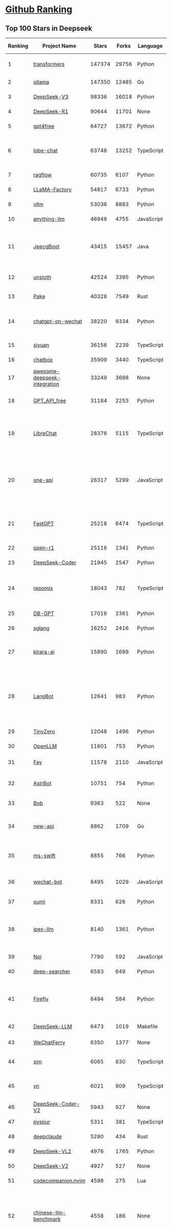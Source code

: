[Github Ranking](../README.md)
==========

## Top 100 Stars in Deepseek

| Ranking | Project Name | Stars | Forks | Language | Open Issues | Description | Last Commit |
| ------- | ------------ | ----- | ----- | -------- | ----------- | ----------- | ----------- |
| 1 | [transformers](https://github.com/huggingface/transformers) | 147374 | 29756 | Python | 1055 | 🤗 Transformers: the model-definition framework for state-of-the-art machine learning models in text, vision, audio, and multimodal models, for both inference and training.  | 2025-07-23T22:55:13Z |
| 2 | [ollama](https://github.com/ollama/ollama) | 147350 | 12485 | Go | 1617 | Get up and running with Llama 3.3, DeepSeek-R1, Phi-4, Gemma 3, Mistral Small 3.1 and other large language models. | 2025-07-23T23:42:10Z |
| 3 | [DeepSeek-V3](https://github.com/deepseek-ai/DeepSeek-V3) | 98336 | 16018 | Python | 38 | None | 2025-06-27T08:46:37Z |
| 4 | [DeepSeek-R1](https://github.com/deepseek-ai/DeepSeek-R1) | 90644 | 11701 | None | 58 | None | 2025-06-27T08:35:54Z |
| 5 | [gpt4free](https://github.com/xtekky/gpt4free) | 64727 | 13672 | Python | 11 | The official gpt4free repository \| various collection of powerful language models \| o4, o3 and deepseek r1, gpt-4.1, gemini 2.5 | 2025-07-21T15:36:03Z |
| 6 | [lobe-chat](https://github.com/lobehub/lobe-chat) | 63748 | 13252 | TypeScript | 842 | 🤯 Lobe Chat - an open-source, modern design AI chat framework. Supports multiple AI providers (OpenAI / Claude 4 / Gemini / DeepSeek / Ollama / Qwen), Knowledge Base (file upload / RAG ), one click install MCP Marketplace and Artifacts / Thinking. One-click FREE deployment of your private AI Agent application. | 2025-07-24T04:04:07Z |
| 7 | [ragflow](https://github.com/infiniflow/ragflow) | 60735 | 6107 | Python | 2483 | RAGFlow is an open-source RAG (Retrieval-Augmented Generation) engine based on deep document understanding. | 2025-07-24T03:20:14Z |
| 8 | [LLaMA-Factory](https://github.com/hiyouga/LLaMA-Factory) | 54817 | 6733 | Python | 513 | Unified Efficient Fine-Tuning of 100+ LLMs & VLMs (ACL 2024) | 2025-07-23T18:35:49Z |
| 9 | [vllm](https://github.com/vllm-project/vllm) | 53036 | 8883 | Python | 1821 | A high-throughput and memory-efficient inference and serving engine for LLMs | 2025-07-24T03:57:32Z |
| 10 | [anything-llm](https://github.com/Mintplex-Labs/anything-llm) | 46948 | 4755 | JavaScript | 249 | The all-in-one Desktop & Docker AI application with built-in RAG, AI agents, No-code agent builder, MCP compatibility,  and more. | 2025-07-23T20:01:10Z |
| 11 | [JeecgBoot](https://github.com/jeecgboot/JeecgBoot) | 43415 | 15457 | Java | 34 | 🔥企业级低代码平台集成了AI应用平台，帮助企业快速实现低代码开发和构建AI应用！前后端分离架构 SpringBoot，SpringCloud、Mybatis，Ant Design4、 Vue3.0、TS+vite！强大的代码生成器让前后端代码一键生成，无需写任何代码! 引领AI低代码开发模式: AI生成->OnlineCoding-> 代码生成-> 手工MERGE，显著的提高效率，又不失灵活~ | 2025-07-22T02:08:49Z |
| 12 | [unsloth](https://github.com/unslothai/unsloth) | 42524 | 3395 | Python | 659 | Fine-tuning & Reinforcement Learning for LLMs. 🦥 Train Qwen3, Llama 4, DeepSeek-R1, Gemma 3, TTS 2x faster with 70% less VRAM. | 2025-07-23T13:08:47Z |
| 13 | [Pake](https://github.com/tw93/Pake) | 40328 | 7549 | Rust | 66 | 🤱🏻 Turn any webpage into a desktop app with Rust.  🤱🏻 利用 Rust 轻松构建轻量级多端桌面应用 | 2025-03-25T12:35:16Z |
| 14 | [chatgpt-on-wechat](https://github.com/zhayujie/chatgpt-on-wechat) | 38220 | 9334 | Python | 300 | 基于大模型搭建的聊天机器人，同时支持 微信公众号、企业微信应用、飞书、钉钉 等接入，可选择ChatGPT/Claude/DeepSeek/文心一言/讯飞星火/通义千问/ Gemini/GLM-4/Kimi/LinkAI，能处理文本、语音和图片，访问操作系统和互联网，支持基于自有知识库进行定制企业智能客服。 | 2025-06-29T14:41:10Z |
| 15 | [siyuan](https://github.com/siyuan-note/siyuan) | 36156 | 2239 | TypeScript | 405 | A privacy-first, self-hosted, fully open source personal knowledge management software, written in typescript and golang. | 2025-07-24T04:04:16Z |
| 16 | [chatbox](https://github.com/chatboxai/chatbox) | 35909 | 3440 | TypeScript | 779 | User-friendly Desktop Client App for AI Models/LLMs (GPT, Claude, Gemini, Ollama...) | 2025-07-23T06:16:25Z |
| 17 | [awesome-deepseek-integration](https://github.com/deepseek-ai/awesome-deepseek-integration) | 33249 | 3698 | None | 84 | Integrate the DeepSeek API into popular softwares | 2025-05-13T09:05:21Z |
| 18 | [GPT_API_free](https://github.com/chatanywhere/GPT_API_free) | 31184 | 2253 | Python | 20 | Free ChatGPT&DeepSeek API Key，免费ChatGPT&DeepSeek API。免费接入DeepSeek API和GPT4 API，支持 gpt \| deepseek \| claude \| gemini \| grok 等排名靠前的常用大模型。 | 2025-07-18T15:32:32Z |
| 19 | [LibreChat](https://github.com/danny-avila/LibreChat) | 28376 | 5115 | TypeScript | 161 | Enhanced ChatGPT Clone: Features Agents, DeepSeek, Anthropic, AWS, OpenAI, Responses API, Azure, Groq, o1, GPT-4o, Mistral, OpenRouter, Vertex AI, Gemini, Artifacts, AI model switching, message search, Code Interpreter, langchain, DALL-E-3, OpenAPI Actions, Functions, Secure Multi-User Auth, Presets, open-source for self-hosting. Active project. | 2025-07-24T04:04:25Z |
| 20 | [one-api](https://github.com/songquanpeng/one-api) | 26317 | 5299 | JavaScript | 866 | LLM API 管理 & 分发系统，支持 OpenAI、Azure、Anthropic Claude、Google Gemini、DeepSeek、字节豆包、ChatGLM、文心一言、讯飞星火、通义千问、360 智脑、腾讯混元等主流模型，统一 API 适配，可用于 key 管理与二次分发。单可执行文件，提供 Docker 镜像，一键部署，开箱即用。LLM API management & key redistribution system, unifying multiple providers under a single API. Single binary, Docker-ready, with an English UI. | 2025-07-18T18:11:50Z |
| 21 | [FastGPT](https://github.com/labring/FastGPT) | 25218 | 6474 | TypeScript | 577 | FastGPT is a knowledge-based platform built on the LLMs, offers a comprehensive suite of out-of-the-box capabilities such as data processing, RAG retrieval, and visual AI workflow orchestration, letting you easily develop and deploy complex question-answering systems without the need for extensive setup or configuration. | 2025-07-24T02:51:37Z |
| 22 | [open-r1](https://github.com/huggingface/open-r1) | 25116 | 2341 | Python | 283 | Fully open reproduction of DeepSeek-R1 | 2025-07-21T12:43:31Z |
| 23 | [DeepSeek-Coder](https://github.com/deepseek-ai/DeepSeek-Coder) | 21945 | 2547 | Python | 110 | DeepSeek Coder: Let the Code Write Itself | 2024-05-21T09:52:58Z |
| 24 | [repomix](https://github.com/yamadashy/repomix) | 18043 | 782 | TypeScript | 95 | 📦 Repomix is a powerful tool that packs your entire repository into a single, AI-friendly file. Perfect for when you need to feed your codebase to Large Language Models (LLMs) or other AI tools like Claude, ChatGPT, DeepSeek, Perplexity, Gemini, Gemma, Llama, Grok, and more. | 2025-07-23T15:27:35Z |
| 25 | [DB-GPT](https://github.com/eosphoros-ai/DB-GPT) | 17016 | 2361 | Python | 416 | AI Native Data App Development framework with AWEL(Agentic Workflow Expression Language) and Agents | 2025-07-23T02:58:45Z |
| 26 | [sglang](https://github.com/sgl-project/sglang) | 16252 | 2416 | Python | 526 | SGLang is a fast serving framework for large language models and vision language models. | 2025-07-24T03:59:47Z |
| 27 | [kirara-ai](https://github.com/lss233/kirara-ai) | 15890 | 1699 | Python | 13 | 🤖 可 DIY 的 多模态 AI 聊天机器人 \| 🚀 快速接入 微信、 QQ、Telegram、等聊天平台 \| 🦈支持DeepSeek、Grok、Claude、Ollama、Gemini、OpenAI \| 工作流系统、网页搜索、AI画图、人设调教、虚拟女仆、语音对话 \|  | 2025-06-28T19:24:48Z |
| 28 | [LangBot](https://github.com/langbot-app/LangBot) | 12641 | 983 | Python | 100 | 🤩 Easy-to-use global IM bot platform designed for the LLM era / 简单易用的大模型即时通信机器人开发平台 ⚡️ Bots for QQ / QQ频道 / Discord / WeChat（微信）/ Telegram / 飞书 / 钉钉 / Slack 🧩 Integrated with ChatGPT、DeepSeek、Dify、n8n、Claude、Google Gemini、xAI、PPIO、Ollama、阿里云百炼、SiliconFlow、Qwen、Moonshot(Kimi K2)、SillyTraven、MCP、WeClone etc. LLM & Agent & RAG | 2025-07-24T02:36:36Z |
| 29 | [TinyZero](https://github.com/Jiayi-Pan/TinyZero) | 12048 | 1496 | Python | 67 | Minimal reproduction of DeepSeek R1-Zero | 2025-04-24T21:58:07Z |
| 30 | [OpenLLM](https://github.com/bentoml/OpenLLM) | 11601 | 753 | Python | 3 | Run any open-source LLMs, such as DeepSeek and Llama, as OpenAI compatible API endpoint in the cloud. | 2025-07-21T16:51:05Z |
| 31 | [Fay](https://github.com/xszyou/Fay) | 11578 | 2110 | JavaScript | 108 | fay是一个帮助数字人（2.5d、3d、移动、pc、网页）或大语言模型（openai兼容、deepseek）连通业务系统的mcp框架。 | 2025-07-04T12:23:54Z |
| 32 | [AstrBot](https://github.com/AstrBotDevs/AstrBot) | 10751 | 754 | Python | 249 | ✨ 易上手的多平台 LLM 聊天机器人及开发框架 ✨ 支持 QQ、QQ频道、Telegram、企微、飞书、钉钉 \| 知识库、MCP 服务器、OpenAI、DeepSeek、Gemini、硅基流动、月之暗面、Ollama、OneAPI、Dify | 2025-07-23T15:36:08Z |
| 33 | [Bob](https://github.com/ripperhe/Bob) | 9363 | 522 | None | 108 | Bob 是一款 macOS 平台的翻译和 OCR 软件。 | 2025-01-24T08:30:17Z |
| 34 | [new-api](https://github.com/QuantumNous/new-api) | 8862 | 1709 | Go | 255 | AI模型接口管理与分发系统，支持将多种大模型转为统一格式调用，支持OpenAI、Claude等格式，可供个人或者企业内部管理与分发渠道使用，本项目基于One API二次开发。🍥 The next-generation LLM gateway and AI asset management system supports multiple languages. | 2025-07-23T19:29:56Z |
| 35 | [ms-swift](https://github.com/modelscope/ms-swift) | 8855 | 766 | Python | 757 | Use PEFT or Full-parameter to CPT/SFT/DPO/GRPO 500+ LLMs (Qwen3, Qwen3-MoE, Llama4, InternLM3, DeepSeek-R1, ...) and 200+ MLLMs (Qwen2.5-VL, Qwen2.5-Omni, Qwen2-Audio, Ovis2, InternVL3, Llava, GLM4v, Phi4, ...) (AAAI 2025). | 2025-07-23T13:45:47Z |
| 36 | [wechat-bot](https://github.com/wangrongding/wechat-bot) | 8495 | 1029 | JavaScript | 100 | 🤖一个基于 WeChaty 结合 DeepSeek / ChatGPT / Kimi / 讯飞等Ai服务实现的微信机器人 ，可以用来帮助你自动回复微信消息，或者管理微信群/好友，检测僵尸粉等... | 2025-07-22T16:57:14Z |
| 37 | [oumi](https://github.com/oumi-ai/oumi) | 8331 | 626 | Python | 32 | Easily fine-tune, evaluate and deploy Qwen3, DeepSeek-R1, Llama 4 or any open source LLM / VLM! | 2025-07-24T00:52:47Z |
| 38 | [ipex-llm](https://github.com/intel/ipex-llm) | 8140 | 1361 | Python | 1196 | Accelerate local LLM inference and finetuning (LLaMA, Mistral, ChatGLM, Qwen, DeepSeek, Mixtral, Gemma, Phi, MiniCPM, Qwen-VL, MiniCPM-V, etc.) on Intel XPU (e.g., local PC with iGPU and NPU, discrete GPU such as Arc, Flex and Max); seamlessly integrate with llama.cpp, Ollama, HuggingFace, LangChain, LlamaIndex, vLLM, DeepSpeed, Axolotl, etc. | 2025-07-21T08:20:20Z |
| 39 | [Noi](https://github.com/lencx/Noi) | 7780 | 592 | JavaScript | 164 | 🚀 Power Your World with AI - Explore, Extend, Empower. | 2025-05-01T02:21:25Z |
| 40 | [deep-searcher](https://github.com/zilliztech/deep-searcher) | 6583 | 649 | Python | 38 | Open Source Deep Research Alternative to Reason and Search on Private Data. Written in Python. | 2025-07-10T12:40:41Z |
| 41 | [Firefly](https://github.com/yangjianxin1/Firefly) | 6494 | 584 | Python | 204 | Firefly: 大模型训练工具，支持训练Qwen2.5、Qwen2、Yi1.5、Phi-3、Llama3、Gemma、MiniCPM、Yi、Deepseek、Orion、Xverse、Mixtral-8x7B、Zephyr、Mistral、Baichuan2、Llma2、Llama、Qwen、Baichuan、ChatGLM2、InternLM、Ziya2、Vicuna、Bloom等大模型 | 2024-10-24T02:27:42Z |
| 42 | [DeepSeek-LLM](https://github.com/deepseek-ai/DeepSeek-LLM) | 6473 | 1019 | Makefile | 33 | DeepSeek LLM: Let there be answers | 2024-02-04T12:22:16Z |
| 43 | [WeChatFerry](https://github.com/lich0821/WeChatFerry) | 6350 | 1377 | None | 21 | 微信机器人，可接入DeepSeek、Gemini、ChatGPT、ChatGLM、讯飞星火、Tigerbot等大模型。微信 hook WeChat Robot Hook. | 2025-05-25T01:43:57Z |
| 44 | [sim](https://github.com/simstudioai/sim) | 6065 | 830 | TypeScript | 20 | Sim Studio is an open-source AI agent workflow builder. Sim Studio's interface is a lightweight, intuitive way to quickly build and deploy LLMs that connect with your favorite tools. | 2025-07-24T03:39:26Z |
| 45 | [yn](https://github.com/purocean/yn) | 6021 | 909 | TypeScript | 41 | A highly extensible Markdown editor. Version control, AI Copilot, mind map, documents encryption, code snippet running, integrated terminal, chart embedding, HTML applets, Reveal.js, plug-in, and macro replacement. | 2025-07-15T11:19:41Z |
| 46 | [DeepSeek-Coder-V2](https://github.com/deepseek-ai/DeepSeek-Coder-V2) | 5943 | 927 | None | 53 | DeepSeek-Coder-V2: Breaking the Barrier of Closed-Source Models in Code Intelligence | 2024-09-24T12:09:45Z |
| 47 | [pyspur](https://github.com/PySpur-Dev/pyspur) | 5311 | 381 | TypeScript | 26 | A visual playground for agentic workflows: Iterate over your agents 10x faster | 2025-07-20T19:18:16Z |
| 48 | [deepclaude](https://github.com/getAsterisk/deepclaude) | 5280 | 434 | Rust | 48 | A high-performance LLM inference API and Chat UI that integrates DeepSeek R1's CoT reasoning traces with Anthropic Claude models. | 2025-05-21T11:58:16Z |
| 49 | [DeepSeek-VL2](https://github.com/deepseek-ai/DeepSeek-VL2) | 4976 | 1765 | Python | 97 | DeepSeek-VL2: Mixture-of-Experts Vision-Language Models for Advanced Multimodal Understanding | 2025-02-26T05:03:42Z |
| 50 | [DeepSeek-V2](https://github.com/deepseek-ai/DeepSeek-V2) | 4927 | 527 | None | 78 | DeepSeek-V2: A Strong, Economical, and Efficient Mixture-of-Experts Language Model | 2024-09-25T10:23:55Z |
| 51 | [codecompanion.nvim](https://github.com/olimorris/codecompanion.nvim) | 4598 | 275 | Lua | 0 | ✨ AI-powered coding, seamlessly in Neovim | 2025-07-23T21:03:21Z |
| 52 | [chinese-llm-benchmark](https://github.com/jeinlee1991/chinese-llm-benchmark) | 4558 | 186 | None | 27 | ReLE中文大模型能力评测（持续更新）：目前已囊括257个大模型，覆盖chatgpt、gpt-4.1、o4-mini、谷歌gemini-2.5、Claude、智谱GLM-Z1、文心一言、qwen-max、百川、讯飞星火、商汤senseChat、minimax等商用模型， 以及DeepSeek-R1-0528、qwq-32b、deepseek-v3、qwen3、llama4、phi-4、glm4、gemma3、mistral、书生internLM2.5等开源大模型。不仅提供排行榜，也提供规模超200万的大模型缺陷库！方便广大社区研究分析、改进大模型。 | 2025-07-23T16:33:05Z |
| 53 | [cube-studio](https://github.com/tencentmusic/cube-studio) | 4466 | 769 | Jupyter Notebook | 28 | cube studio开源云原生一站式机器学习/深度学习/大模型AI平台，mlops算法链路全流程，支持大数据平台对接，notebook在线开发，拖拉拽任务流pipeline编排，多机多卡分布式训练，超参搜索，推理服务VGPU虚拟化，边缘计算，标注平台自动化标注，deepseek等大模型sft微调/奖励模型/强化学习训练，vllm/ollama/mindie大模型多机推理，私有知识库，AI模型市场，支持国产cpu/gpu/npu 昇腾生态，支持RDMA，支持pytorch/tf/mxnet/deepspeed/paddle/colossalai/horovod/ray/volcano等分布式 | 2025-06-19T12:21:04Z |
| 54 | [Awesome-LLM-Inference](https://github.com/xlite-dev/Awesome-LLM-Inference) | 4276 | 295 | Python | 0 | 📚A curated list of Awesome LLM/VLM Inference Papers with Codes: Flash-Attention, Paged-Attention, WINT8/4, Parallelism, etc.🎉 | 2025-07-23T03:43:50Z |
| 55 | [DeepSeek-VL](https://github.com/deepseek-ai/DeepSeek-VL) | 3928 | 576 | Python | 41 | DeepSeek-VL: Towards Real-World Vision-Language Understanding | 2024-04-24T05:01:06Z |
| 56 | [paperless-ai](https://github.com/clusterzx/paperless-ai) | 3878 | 153 | JavaScript | 11 | An automated document analyzer for Paperless-ngx using OpenAI API, Ollama, Deepseek-r1, Azure and all OpenAI API compatible Services to automatically analyze and tag your documents. | 2025-07-22T06:17:44Z |
| 57 | [forge](https://github.com/antinomyhq/forge) | 3859 | 1195 | Rust | 47 | AI enabled pair programmer for Claude, GPT, O Series, Grok, Deepseek, Gemini and 300+ models | 2025-07-24T03:05:59Z |
| 58 | [fastllm](https://github.com/ztxz16/fastllm) | 3812 | 388 | C++ | 259 | fastllm是后端无依赖的高性能大模型推理库。同时支持张量并行推理稠密模型和混合模式推理MOE模型，任意10G以上显卡即可推理满血DeepSeek。双路9004/9005服务器+单显卡部署DeepSeek满血满精度原版模型，单并发20tps；INT4量化模型单并发30tps，多并发可达60+。 | 2025-07-14T03:45:47Z |
| 59 | [deepchat](https://github.com/ThinkInAIXYZ/deepchat) | 3717 | 468 | TypeScript | 62 | 🐬DeepChat - A smart assistant that connects powerful AI to your personal world | 2025-07-24T03:46:44Z |
| 60 | [deep-research](https://github.com/u14app/deep-research) | 3670 | 909 | JavaScript | 19 | Use any LLMs (Large Language Models) for Deep Research. Support SSE API and MCP server. | 2025-07-21T03:22:01Z |
| 61 | [autoMate](https://github.com/yuruotong1/autoMate) | 3604 | 457 | Python | 6 | Like Manus, Computer Use Agent(CUA) and Omniparser, we are computer-using agents.AI-driven local automation assistant that uses natural language to make computers work by themselves | 2025-05-14T01:11:31Z |
| 62 | [Awesome-MCP-ZH](https://github.com/yzfly/Awesome-MCP-ZH) | 3421 | 203 | None | 0 | MCP 资源精选， MCP指南，Claude MCP，MCP Servers, MCP Clients | 2025-06-29T13:28:11Z |
| 63 | [AChat](https://github.com/AprilNEA/AChat) | 3269 | 1211 | TypeScript | 22 | 🌊 AChat - An open-source/self-hosted/local-first AI platform, designed for enterprises and teams, perfectly combining powerful local processing capabilities with seamless remote synchronization. | 2025-07-17T09:09:21Z |
| 64 | [Awesome-LLM-Reasoning](https://github.com/atfortes/Awesome-LLM-Reasoning) | 3248 | 191 | None | 4 | Reasoning in LLMs: Papers and Resources, including Chain-of-Thought, OpenAI o1, and DeepSeek-R1 🍓 | 2025-05-07T10:43:07Z |
| 65 | [deepseek](https://github.com/dirk1983/deepseek) | 3147 | 0 | JavaScript | 12 | 演示站现在可以免费使用AI对话和画图了。全网最易部署，响应速度最快的AI大模型环境。PHP版调用DeepSeek第三方接口进行问答和画图，采用Stream流模式通信，一边生成一边输出。前端采用EventSource，支持Markdown格式解析，支持公式显示，代码有着色处理，支持画图。页面UI简洁，支持上下文连续会话。源码只有几个文件，没用任何框架，支持所有PHP版本，全部开源，极易二开。保姆级教程，账号等周边资源，欢迎进群交流，一切全免费。 | 2025-07-23T12:16:33Z |
| 66 | [gpustack](https://github.com/gpustack/gpustack) | 3136 | 314 | Python | 443 | Simple, scalable AI model deployment on GPU clusters | 2025-07-24T02:22:14Z |
| 67 | [ruby-openai](https://github.com/alexrudall/ruby-openai) | 3130 | 367 | Ruby | 26 | OpenAI API + Ruby! 🤖❤️ Now with Responses API + DeepSeek! | 2025-07-16T13:33:46Z |
| 68 | [Sidekick](https://github.com/johnbean393/Sidekick) | 2978 | 121 | Swift | 16 | A native macOS app that allows users to chat with a local LLM that can respond with information from files, folders and websites on your Mac without installing any other software. Powered by llama.cpp. | 2025-07-07T19:30:25Z |
| 69 | [csghub](https://github.com/OpenCSGs/csghub) | 2956 | 390 | Vue | 41 | CSGHub is a brand-new open-source platform for managing LLMs, developed by the OpenCSG team. It offers both open-source and on-premise/SaaS solutions, with features comparable to Hugging Face. Gain full control over the lifecycle of LLMs, datasets, and agents, with Python SDK compatibility with Hugging Face. Join us! ⭐️ | 2025-07-24T04:01:59Z |
| 70 | [MaiBot](https://github.com/MaiM-with-u/MaiBot) | 2881 | 335 | Python | 28 | 麦麦bot，一款专注于 群组聊天 的赛博网友（比较专注）多平台智能体 | 2025-07-24T01:58:57Z |
| 71 | [DeepSeek-Math](https://github.com/deepseek-ai/DeepSeek-Math) | 2823 | 533 | Python | 33 | DeepSeekMath: Pushing the Limits of Mathematical Reasoning in Open Language Models | 2024-04-15T07:55:37Z |
| 72 | [DeepClaude](https://github.com/ErlichLiu/DeepClaude) | 2708 | 504 | Python | 22 | Unleash Next-Level AI! 🚀  💻 Code Generation: DeepSeek r1 + Claude 3.7 Sonnet - Unparalleled Performance! 📝 Content Creation: DeepSeek r1 + Gemini 2.5 Pro - Superior Quality! 🔌 OpenAI-Compatible. 🌊 Streaming & Non-Streaming Support.  ✨ Experience the Future of AI – Today! Click to Try Now! ✨ | 2025-07-16T09:08:40Z |
| 73 | [SmartSub](https://github.com/buxuku/SmartSub) | 2677 | 182 | TypeScript | 69 | 「妙幕」是一款跨平台客户端工具，可以批量为视频或者音频生成字幕文件，并支持对字幕进行翻译，支持百度、火山、openai、ollama、deepseek 等多家翻译 | 2025-07-02T09:23:09Z |
| 74 | [deepseek-free-api](https://github.com/LLM-Red-Team/deepseek-free-api) | 2634 | 765 | TypeScript | 31 | 🚀 DeepSeek-V3 & R1大模型逆向API【特长：良心厂商】（官方贼便宜，建议直接走官方），支持高速流式输出、多轮对话，联网搜索，R1深度思考，零配置部署，多路token支持，仅供测试，如需商用请前往官方开放平台。 | 2025-05-12T18:49:27Z |
| 75 | [ruby_llm](https://github.com/crmne/ruby_llm) | 2596 | 190 | Ruby | 35 | Stop juggling AI SDKs! RubyLLM offers one delightful Ruby interface for OpenAI, Anthropic, Gemini, Bedrock, OpenRouter, DeepSeek, Ollama & compatible APIs. Chat, Vision, Audio, PDF, Images, Embeddings, Tools, Streaming & Rails integration. | 2025-07-23T16:49:29Z |
| 76 | [MCP-Chinese-Getting-Started-Guide](https://github.com/liaokongVFX/MCP-Chinese-Getting-Started-Guide) | 2539 | 150 | None | 0 | Model Context Protocol(MCP) 编程极速入门 | 2025-04-23T14:06:41Z |
| 77 | [rag-web-ui](https://github.com/rag-web-ui/rag-web-ui) | 2524 | 255 | TypeScript | 22 | RAG Web UI is an intelligent dialogue system based on RAG (Retrieval-Augmented Generation) technology. | 2025-04-27T06:27:16Z |
| 78 | [wechat-assistant-pro](https://github.com/leochen-g/wechat-assistant-pro) | 2240 | 349 | JavaScript | 24 | 智能微秘书,全能微信机器人管理平台,简单的方式接入ChatGPT,FastGPT,Dify,Coze,扣子,DeepSeek.支持绘图，语音识别，语音发送，定时任务，支持企微、公众号、5G 消息、WhatsApp | 2025-07-09T09:34:27Z |
| 79 | [deepseek-engineer](https://github.com/Doriandarko/deepseek-engineer) | 2239 | 389 | Python | 8 | A powerful coding assistant application that integrates with the DeepSeek API to process user conversations and generate structured JSON responses. Through an intuitive command-line interface, it can read local file contents, create new files, and apply diff edits to existing files in real time. | 2025-05-31T18:38:25Z |
| 80 | [ComfyUI-Copilot](https://github.com/AIDC-AI/ComfyUI-Copilot) | 2238 | 165 | TypeScript | 18 | An AI-powered custom node for ComfyUI designed to enhance workflow automation and provide intelligent assistance | 2025-07-23T13:16:38Z |
| 81 | [AingDesk](https://github.com/aingdesk/AingDesk) | 2218 | 236 | TypeScript | 51 | AingDesk是一款简单好用的AI助手，支持知识库、模型API、分享、联网搜索、智能体，它还在飞快成长中。 AingDesk is a simple and easy-to-use AI assistant that supports knowledge bases, model APIs, sharing, internet search, and intelligent agents. It is still growing rapidly. | 2025-07-02T02:26:17Z |
| 82 | [ai-chatbot-framework](https://github.com/alfredfrancis/ai-chatbot-framework) | 2101 | 737 | TypeScript | 6 | A python chatbot framework with Natural Language Understanding and Artificial Intelligence. | 2025-05-21T12:43:21Z |
| 83 | [PolyglotPDF](https://github.com/CBIhalsen/PolyglotPDF) | 2069 | 285 | Python | 6 | (eBook，PDFs Translation) A multilingual eBook processing tool supporting all eBook formats. Features online and offline translation while preserving original layouts. Compatible with both scanned and digital PDFs. Elegant user interface. The world's highest-performing open-source layout-preserving eBook translator. | 2025-07-03T16:09:47Z |
| 84 | [go-stock](https://github.com/ArvinLovegood/go-stock) | 2065 | 336 | Go | 2 | 🦄🦄🦄AI赋能股票分析：AI加持的股票分析/选股工具。股票行情获取，AI热点资讯分析，AI资金/财务分析，涨跌报警推送。支持A股，港股，美股。支持市场整体/个股情绪分析，AI辅助选股等。数据全部保留在本地。支持DeepSeek，OpenAI， Ollama，LMStudio，AnythingLLM，硅基流动，火山方舟，阿里云百炼等平台或模型。 | 2025-07-23T04:39:24Z |
| 85 | [deep-research-web-ui](https://github.com/AnotiaWang/deep-research-web-ui) | 1967 | 266 | TypeScript | 36 | (Supports DeepSeek R1) An AI-powered research assistant that performs iterative, deep research on any topic by combining search engines, web scraping, and large language models. | 2025-07-24T00:20:47Z |
| 86 | [FlyEnv](https://github.com/xpf0000/FlyEnv) | 1884 | 157 | TypeScript | 28 | All-In-One Full-Stack Environment Management Tool. Help developers quickly set up a local development environment. Core Modules: Ollama, DeepSeek, Apache, Nginx, Caddy, Tomcat. MySQL, MariaDB, PostgreSQL, MongoDB. Mailpit. PHP, Java, NodeJS, Python, Go, Rust, Erlang, Ruby. Redis, RabbitMQ. Elasticsearch. DNS Server, FTP Server | 2025-07-23T16:10:55Z |
| 87 | [DemoGPT](https://github.com/melih-unsal/DemoGPT) | 1848 | 211 | Python | 5 | 🤖 Everything you need to create an LLM Agent—tools, prompts, frameworks, and models—all in one place. | 2025-05-19T14:54:40Z |
| 88 | [maxtext](https://github.com/AI-Hypercomputer/maxtext) | 1847 | 388 | Python | 55 | A simple, performant and scalable Jax LLM! | 2025-07-24T03:24:50Z |
| 89 | [comfyui_LLM_party](https://github.com/heshengtao/comfyui_LLM_party) | 1798 | 148 | Python | 54 | LLM Agent Framework in ComfyUI includes MCP sever, Omost,GPT-sovits, ChatTTS,GOT-OCR2.0, and FLUX prompt nodes,access to Feishu,discord,and adapts to all llms with similar openai / aisuite interfaces, such as o1,ollama, gemini, grok, qwen, GLM, deepseek, kimi,doubao. Adapted to local llms, vlm, gguf such as llama-3.3 Janus-Pro, Linkage graphRAG | 2025-07-23T10:48:55Z |
| 90 | [papersgpt-for-zotero](https://github.com/papersgpt/papersgpt-for-zotero) | 1792 | 54 | JavaScript | 43 | Chat Multiple PDFs in Zotero AI with Gemini, Grok 4, DeepSeek, GPT, ChatGPT, Claude, OpenRouter, Gemma 3, Qwen 3 | 2025-07-10T17:02:38Z |
| 91 | [DeepSeek-MoE](https://github.com/deepseek-ai/DeepSeek-MoE) | 1753 | 287 | Python | 17 | DeepSeekMoE: Towards Ultimate Expert Specialization in Mixture-of-Experts Language Models | 2024-01-16T12:18:10Z |
| 92 | [cube-studio](https://github.com/data-infra/cube-studio) | 1744 | 113 | Jupyter Notebook | 13 | cube studio开源云原生一站式机器学习/深度学习/大模型AI平台，算法链路全流程，支持大数据平台对接，notebook在线开发，拖拉拽任务流pipeline编排，多机多卡分布式训练，超参搜索，推理服务VGPU虚拟化，边缘计算，标注平台，自动化标注，deepseek等大模型sft微调/奖励模型/ppo强化学习训练，vllm/ollama/mindie大模型多机推理，私有知识库，AI模型市场，支持国产cpu/gpu/npu 昇腾生态，支持RDMA，支持pytorch/tf/mxnet/deepspeed/paddle/colossalai/horovod/ray/volcano等分布式 | 2025-07-07T03:48:44Z |
| 93 | [magic-resume](https://github.com/JOYCEQL/magic-resume) | 1737 | 217 | TypeScript | 12 | free online AI resume editor | 2025-06-16T15:12:36Z |
| 94 | [GalTransl](https://github.com/GalTransl/GalTransl) | 1649 | 112 | Python | 25 | 支持GPT-4/Claude/Deepseek/Sakura等大语言模型的Galgame自动化翻译解决方案  Automated translation solution for visual novels supporting GPT-4/Claude/Deepseek/Sakura | 2025-07-22T10:46:12Z |
| 95 | [Yuxi-Know](https://github.com/xerrors/Yuxi-Know) | 1641 | 170 | Vue | 14 | 基于智能体 RAG 知识库的知识图谱问答系统。Langgraph + VueJS + Flask + Neo4j。大模型适配 OpenAI、Ollama、vLLM、国内主流大模型平台的模型调用。支持推理模型DeepSeek-R1、联网检索、工具调用。 | 2025-07-23T16:46:29Z |
| 96 | [MCP-SuperAssistant](https://github.com/srbhptl39/MCP-SuperAssistant) | 1606 | 186 | TypeScript | 44 | Brings MCP to ChatGPT, DeepSeek, Perplexity, Grok, Gemini, Google AI Studio, OpenRouter, DeepSeek, T3 Chat and more... | 2025-07-14T00:42:15Z |
| 97 | [DeepSeek-RAG-Chatbot](https://github.com/SaiAkhil066/DeepSeek-RAG-Chatbot) | 1553 | 213 | Python | 10 | 100 % FREE, Private (No Internet) DeepSeek’s Advanced RAG: Boost Your RAG Chatbot: Hybrid Retrieval (BM25 + FAISS) + Neural Reranking + HyDe🚀 | 2025-03-28T15:51:36Z |
| 98 | [awesome-yolo-object-detection](https://github.com/coderonion/awesome-yolo-object-detection) | 1542 | 212 | None | 0 | 🚀🚀🚀 A collection of some awesome public YOLO object detection series projects and the related object detection datasets. | 2025-05-31T02:13:33Z |
| 99 | [EmoLLM](https://github.com/SmartFlowAI/EmoLLM) | 1509 | 190 | Python | 3 | 心理健康大模型 (LLM x Mental Health), Pre & Post-training & Dataset & Evaluation & Depoly & RAG,  with InternLM / Qwen / Baichuan / DeepSeek / Mixtral / LLama / GLM series models | 2025-05-18T15:43:36Z |
| 100 | [GRPO-Zero](https://github.com/policy-gradient/GRPO-Zero) | 1493 | 69 | Python | 6 | Implementing DeepSeek R1's GRPO algorithm from scratch | 2025-04-18T14:13:35Z |

